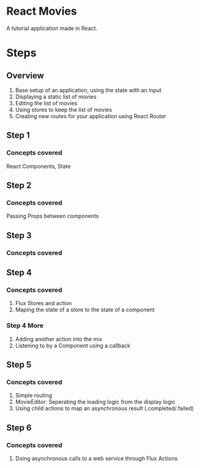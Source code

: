 # React Movies

A tutorial application made in React.

# Steps

## Overview

1. Base setup of an application, using the state with an input
2. Displaying a static list of movies
3. Editing the list of movies
4. Using stores to keep the list of movies
5. Creating new routes for your application using React Router

## Step 1

### Concepts covered
React Components, State

## Step 2

### Concepts covered

Passing Props between components

## Step 3

### Concepts covered


## Step 4

### Concepts covered

1. Flux Stores and action
2. Maping the state of a store to the state of a component

### Step 4 More

1. Adding another action into the mix
2. Listening to by a Component using a callback

## Step 5

### Concepts covered

1. Simple routing 
2. MovieEditor: Seperating the loading logic from the display logic
3. Using child actions to map an asynchronous result (.completed/.failed)

## Step 6

### Concepts covered

1. Doing asynchronous calls to a web service through Flux Actions
